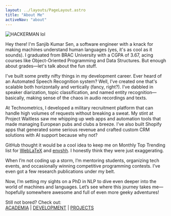 ```yaml
---
layout: ../layouts/PageLayout.astro
title: "About Me"
activeNav: "about"
---
```


<div class="text-wrap">
  <img alt="HACKERMAN lol" class="m-4 rounded-full h-48 w-48 float-right mr-4 ring-[rgb(17,88,209)] ring-4 dark:text-white" src="/assets/images/profile.jpeg"/>
   <p>
Hey there! I'm Sanjib Kumar Sen, a software engineer with a knack for making machines understand human languages (yes, it's as cool as it sounds). I graduated from BRAC University with a CGPA of 3.67, acing courses like Object-Oriented Programming and Data Structures. But enough about grades—let's talk about the fun stuff.

I've built some pretty nifty things in my development career. Ever heard of an Automated Speech Recognition system? Well, I’ve created one that's scalable both horizontally and vertically (fancy, right?). I’ve dabbled in speaker diarization, topic classification, and named entity recognition—basically, making sense of the chaos in audio recordings and texts.

At Technometrics, I developed a military recruitment platform that can handle high volumes of requests without breaking a sweat. My stint at Project Waitless saw me whipping up web apps and automation tools that made managing European pubs and clubs a breeze. I’ve also built Shopify apps that generated some serious revenue and crafted custom CRM solutions with AI support because why not?

GitHub thought it would be a cool idea to keep me on Monthly Top Trending list for <a class="underline decoration-dashed underline-offset-4 hover:text-skin-accent" href="https://github.com/sanjib-sen/weblatex">WebLaTeX</a> and <a class="underline decoration-dashed underline-offset-4 hover:text-skin-accent" href="https://envshh.js.org">envshh</a>. I honestly think they were just exaggerating.

When I’m not coding up a storm, I’m mentoring students, organizing tech events, and occasionally winning competitive programming contests. I’ve even got a few research publications under my belt.

Now, I’m setting my sights on a PhD in NLP to dive even deeper into the world of machines and languages. Let’s see where this journey takes me—hopefully somewhere awesome and full of even more geeky adventures!

  </p>
  <p class="text-lg pt-4"> Still not bored? Check out: <br/> <a href="/academia">ACADEMIA</a> | <a href="/development">DEVELOPMENT</a> | <a href="/projects">PROJECTS</a> </p>
</div>
